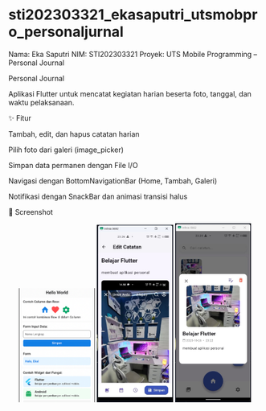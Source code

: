 # sti202303321_ekasaputri_utsmobpro_personaljurnal
Nama: Eka Saputri
NIM: STI202303321
Proyek: UTS Mobile Programming – Personal Journal

Personal Journal

Aplikasi Flutter untuk mencatat kegiatan harian beserta foto, tanggal, dan waktu pelaksanaan.

✨ Fitur

Tambah, edit, dan hapus catatan harian

Pilih foto dari galeri (image_picker)

Simpan data permanen dengan File I/O

Navigasi dengan BottomNavigationBar (Home, Tambah, Galeri)

Notifikasi dengan SnackBar dan animasi transisi halus

📸 Screenshot

<p align="center">
  <img src="https://raw.githubusercontent.com/ecca05052004/STI202303321_EkaSaputri_UTSMobPro/main/mockup.png" alt="Home" width="30%"/>
  <img src="https://raw.githubusercontent.com/ecca05052004/STI202303321_EkaSaputri_UTSMobPro/main/add.jpeg" alt="Tambah" width="30%"/>
  <img src="https://raw.githubusercontent.com/ecca05052004/STI202303321_EkaSaputri_UTSMobPro/main/prevew.jpeg" alt="Galeri" width="30%"/>
</p>


